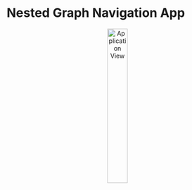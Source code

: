 # Nested Graph Navigation App

<p align="center"  width="60%">
  <img width="30%" src="https://github.com/muberracelik/patika_fmss_kotlin/tree/main/Week3AppNavigation/res/nested.gif" alt="Application View"/>
</p>
